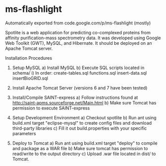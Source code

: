 # ms-flashlight
Automatically exported from code.google.com/p/ms-flashlight (mostly)

Spotlite is a web application for predicting co-complexed proteins from affinity purification-mass spectrometry data. It was developed using Google Web Toolkit (GWT), MySQL, and Hibernate. It should be deployed on an Apache Tomcat server.

Installation Procedures

1) Setup MySQL
	a) Install MySQL
	b) Execute SQL scripts located in schema/
	  i) In order: create-tables.sql functions.sql insert-data.sql insertBioGRID.sql 

2) Install Apache Tomcat Server (versions 6 and 7 have been tested)
	
3) Install/Compile SAINT-express
	a) Follow instructions found at http://saint-apms.sourceforge.net/Main.html
	b) Make sure Tomcat has permission to execute SAINT-express
	
4) Setup Development Environment
	a) Checkout spotlite
	b) Run ant using build.xml target "eclipse-mysql" to create config files and download third-party libraries
	c) Fill it out build.properties with your specific parameters 
	
5) Deploy to Tomcat 
	a) Run ant using build.xml target "deploy" to compile and package as a WAR file
	b) Make sure tomcat has permission to read/write to the output directory
	c) Upload .war file located in dist/ to Tomcat. 
